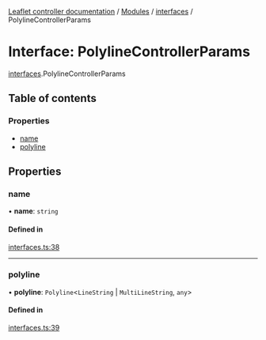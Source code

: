 [Leaflet controller documentation](../README.md) / [Modules](../modules.md) / [interfaces](../modules/interfaces.md) / PolylineControllerParams

# Interface: PolylineControllerParams

[interfaces](../modules/interfaces.md).PolylineControllerParams

## Table of contents

### Properties

- [name](interfaces.PolylineControllerParams.md#name)
- [polyline](interfaces.PolylineControllerParams.md#polyline)

## Properties

### name

• **name**: `string`

#### Defined in

[interfaces.ts:38](https://github.com/synw/leaflet-controller/blob/653db9e/src/interfaces.ts#L38)

___

### polyline

• **polyline**: `Polyline`<`LineString` \| `MultiLineString`, `any`\>

#### Defined in

[interfaces.ts:39](https://github.com/synw/leaflet-controller/blob/653db9e/src/interfaces.ts#L39)
